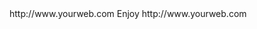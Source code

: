 <? xml version="1.0" ?>
<rss version="2.0">
<channel>
<title>*Freemedia News*</title>
<description></description>
<link>http://www.yourweb.com</link>
<item>
<title>******New Freemedia Wizard Plus Released ****** Build updated to 2.6.5****** </title>
<description> Enjoy </description>
<link>http://www.yourweb.com</link>
</channel>
</rss>
